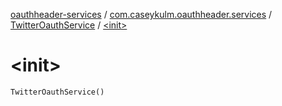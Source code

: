 [oauthheader-services](../../index.md) / [com.caseykulm.oauthheader.services](../index.md) / [TwitterOauthService](index.md) / [&lt;init&gt;](.)

# &lt;init&gt;

`TwitterOauthService()`